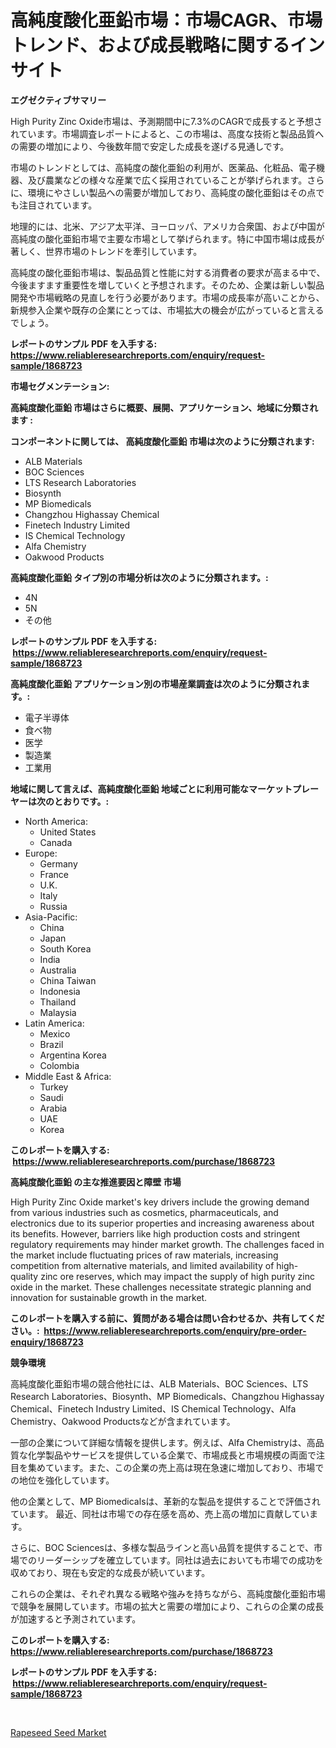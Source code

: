 <p><h1>高純度酸化亜鉛市場：市場CAGR、市場トレンド、および成長戦略に関するインサイト</h1></p><p><strong>エグゼクティブサマリー</strong></p>
<p><p>High Purity Zinc Oxide市場は、予測期間中に7.3%のCAGRで成長すると予想されています。市場調査レポートによると、この市場は、高度な技術と製品品質への需要の増加により、今後数年間で安定した成長を遂げる見通しです。</p><p>市場のトレンドとしては、高純度の酸化亜鉛の利用が、医薬品、化粧品、電子機器、及び農業などの様々な産業で広く採用されていることが挙げられます。さらに、環境にやさしい製品への需要が増加しており、高純度の酸化亜鉛はその点でも注目されています。</p><p>地理的には、北米、アジア太平洋、ヨーロッパ、アメリカ合衆国、および中国が高純度の酸化亜鉛市場で主要な市場として挙げられます。特に中国市場は成長が著しく、世界市場のトレンドを牽引しています。</p><p>高純度の酸化亜鉛市場は、製品品質と性能に対する消費者の要求が高まる中で、今後ますます重要性を増していくと予想されます。そのため、企業は新しい製品開発や市場戦略の見直しを行う必要があります。市場の成長率が高いことから、新規参入企業や既存の企業にとっては、市場拡大の機会が広がっていると言えるでしょう。</p></p>
<p><strong>レポートのサンプル PDF を入手する: <a href="https://www.reliableresearchreports.com/enquiry/request-sample/1868723">https://www.reliableresearchreports.com/enquiry/request-sample/1868723</a></strong></p>
<p><strong>市場セグメンテーション:</strong></p>
<p><strong> 高純度酸化亜鉛 市場はさらに概要、展開、アプリケーション、地域に分類されます :</strong></p>
<p><strong>コンポーネントに関しては、 高純度酸化亜鉛 市場は次のように分類されます: &nbsp;</strong></p>
<p><ul><li>ALB Materials</li><li>BOC Sciences</li><li>LTS Research Laboratories</li><li>Biosynth</li><li>MP Biomedicals</li><li>Changzhou Highassay Chemical</li><li>Finetech Industry Limited</li><li>IS Chemical Technology</li><li>Alfa Chemistry</li><li>Oakwood Products</li></ul></p>
<p><strong> 高純度酸化亜鉛 タイプ別の市場分析は次のように分類されます。:</strong></p>
<p><ul><li>4N</li><li>5N</li><li>その他</li></ul></p>
<p><strong>レポートのサンプル PDF を入手する: &nbsp;<a href="https://www.reliableresearchreports.com/enquiry/request-sample/1868723">https://www.reliableresearchreports.com/enquiry/request-sample/1868723</a></strong></p>
<p><strong> 高純度酸化亜鉛 アプリケーション別の市場産業調査は次のように分類されます。:</strong></p>
<p><ul><li>電子半導体</li><li>食べ物</li><li>医学</li><li>製造業</li><li>工業用</li></ul></p>
<p><strong>地域に関して言えば、高純度酸化亜鉛 地域ごとに利用可能なマーケットプレーヤーは次のとおりです。:</strong></p>
<p><ul>
    <li>
        North America:
        <ul>
            <li>United States</li>
            <li>Canada</li>
        </ul>
    </li>
    <li>
        Europe:
        <ul>
            <li>Germany</li>
            <li>France</li>
            <li>U.K.</li>
            <li>Italy</li>
            <li>Russia</li>
        </ul>
    </li>
    <li>
        Asia-Pacific:
        <ul>
            <li>China</li>
            <li>Japan</li>
            <li>South Korea</li>
            <li>India</li>
            <li>Australia</li>
            <li>China Taiwan</li>
            <li>Indonesia</li>
            <li>Thailand</li>
            <li>Malaysia</li>
        </ul>
    </li>
    <li>
        Latin America:
        <ul>
            <li>Mexico</li>
            <li>Brazil</li>
            <li>Argentina Korea</li>
            <li>Colombia</li>
        </ul>
    </li>
    <li>
        Middle East & Africa:
        <ul>
            <li>Turkey</li>
            <li>Saudi</li>
            <li>Arabia</li>
            <li>UAE</li>
            <li>Korea</li>
        </ul>
    </li>
    </ul></p>
<p><strong>このレポートを購入する: &nbsp;<a href="https://www.reliableresearchreports.com/purchase/1868723">https://www.reliableresearchreports.com/purchase/1868723</a></strong></p>
<p><strong>高純度酸化亜鉛 の主な推進要因と障壁 市場</strong></p>
<p><p>High Purity Zinc Oxide market's key drivers include the growing demand from various industries such as cosmetics, pharmaceuticals, and electronics due to its superior properties and increasing awareness about its benefits. However, barriers like high production costs and stringent regulatory requirements may hinder market growth. The challenges faced in the market include fluctuating prices of raw materials, increasing competition from alternative materials, and limited availability of high-quality zinc ore reserves, which may impact the supply of high purity zinc oxide in the market. These challenges necessitate strategic planning and innovation for sustainable growth in the market.</p></p>
<p><strong>このレポートを購入する前に、質問がある場合は問い合わせるか、共有してください。:&nbsp; <a href="https://www.reliableresearchreports.com/enquiry/pre-order-enquiry/1868723">https://www.reliableresearchreports.com/enquiry/pre-order-enquiry/1868723</a></strong></p>
<p><strong>競争環境</strong></p>
<p><p>高純度酸化亜鉛市場の競合他社には、ALB Materials、BOC Sciences、LTS Research Laboratories、Biosynth、MP Biomedicals、Changzhou Highassay Chemical、Finetech Industry Limited、IS Chemical Technology、Alfa Chemistry、Oakwood Productsなどが含まれています。 </p><p>一部の企業について詳細な情報を提供します。例えば、Alfa Chemistryは、高品質な化学製品やサービスを提供している企業で、市場成長と市場規模の両面で注目を集めています。また、この企業の売上高は現在急速に増加しており、市場での地位を強化しています。</p><p>他の企業として、MP Biomedicalsは、革新的な製品を提供することで評価されています。 最近、同社は市場での存在感を高め、売上高の増加に貢献しています。 </p><p>さらに、BOC Sciencesは、多様な製品ラインと高い品質を提供することで、市場でのリーダーシップを確立しています。同社は過去においても市場での成功を収めており、現在も安定的な成長が続いています。</p><p>これらの企業は、それぞれ異なる戦略や強みを持ちながら、高純度酸化亜鉛市場で競争を展開しています。市場の拡大と需要の増加により、これらの企業の成長が加速すると予測されています。</p></p>
<p><strong>このレポートを購入する: &nbsp; <a href="https://www.reliableresearchreports.com/purchase/1868723">https://www.reliableresearchreports.com/purchase/1868723</a></strong></p>
<p><strong>レポートのサンプル PDF を入手する: &nbsp;<a href="https://www.reliableresearchreports.com/enquiry/request-sample/1868723">https://www.reliableresearchreports.com/enquiry/request-sample/1868723</a></strong><strong></strong></p>
<p>&nbsp;</p>
<p><p><a href="https://fuschia-pecorino-a6d.notion.site/Rapeseed-Seed-Market-Size-Reflecting-a-Forecast-Till-2031-Market-By-Type-By-Application-and-By-Geo-71f30a7835324aa9bde4182157e9d2a4">Rapeseed Seed Market</a></p></p>